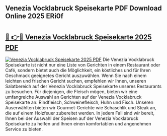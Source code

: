 ## Venezia Vocklabruck Speisekarte PDF Download Online 2025 ERi0f

# <h2><a href="http://gcagkg7.nevu.top/?p=Venezia+Vocklabruck+Speisekarte">🔗 👉🔴 Venezia Vocklabruck Speisekarte 2025 PDF</a></h2>

[![Venezia Vocklabruck Speisekarte 2025 PDF](https://i.imgur.com/dBaPXMq.png)](http://gcagkg7.nevu.top/?p=Venezia+Vocklabruck+Speisekarte)
Die Venezia Vocklabruck Speisekarte ist nicht nur eine Liste von Gerichten in einem Restaurant oder Café, sondern bietet auch die Möglichkeit, ein köstliches und für Ihren Geschmack geeignetes Gericht auszuwählen. Wenn Sie nach einem leichten und frischen Gericht suchen, empfehlen wir Ihnen, unseren Salatbereich auf der Venezia Vocklabruck Speisekarte unseres Restaurants zu besuchen. Für diejenigen, die Fleisch mögen, bieten wir eine umfangreiche Auswahl an Gerichten auf der Venezia Vocklabruck Speisekarte an: Rindfleisch, Schweinefleisch, Huhn und Fisch. Unseren Auserwählten bieten wir Gourmet-Gerichte wie Schaschlik und Steak an, die auf einem Holzfeuer zubereitet werden. In jedem Fall sind wir bereit, Ihnen bei der Auswahl der Speisen auf der Venezia Vocklabruck Speisekarte zu helfen und Ihnen einen komfortablen und angenehmen Service zu bieten.
